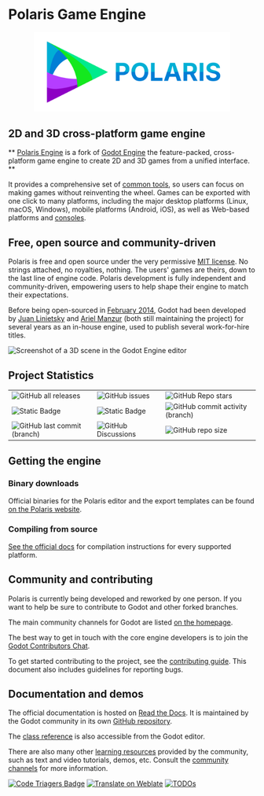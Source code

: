 # Polaris Game Engine

<p align="center">
  <a href="https://polarisengine.org">
    <img src="logo_outlined.svg" width="400" alt="Polaris Engine logo">
  </a>
</p>

## 2D and 3D cross-platform game engine

** [Polaris Engine](https://polarisengine.org) is a fork of [Godot Engine](https://godotengine.org)
the feature-packed, cross-platform game engine to create 2D and 3D games from a unified interface. **

It provides a comprehensive set of [common tools](https://godotengine.org/features), so 
users can focus on making games without reinventing the wheel. Games can
be exported with one click to many platforms, including the major desktop
platforms (Linux, macOS, Windows), mobile platforms (Android, iOS), as well as
Web-based platforms and [consoles](https://docs.godotengine.org/en/latest/tutorials/platform/consoles.html).

## Free, open source and community-driven

Polaris is free and open source under the very permissive [MIT license](https://polarisengine.org/license).
No strings attached, no royalties, nothing. The users' games are theirs, down
to the last line of engine code. Polaris development is fully independent and
community-driven, empowering users to help shape their engine to match their
expectations.

Before being open-sourced in [February 2014](https://github.com/godotengine/godot/commit/0b806ee0fc9097fa7bda7ac0109191c9c5e0a1ac),
Godot had been developed by [Juan Linietsky](https://github.com/reduz) and
[Ariel Manzur](https://github.com/punto-) (both still maintaining the project)
for several years as an in-house engine, used to publish several work-for-hire
titles.

![Screenshot of a 3D scene in the Godot Engine editor]()

## Project Statistics
<table class="no-border" align="center">
  <tr>
    <td><img alt="GitHub all releases" src="https://img.shields.io/github/downloads/Vibrantic/polaris/total"></td>
    <td><img alt="GitHub issues" src="https://img.shields.io/github/issues/Vibrantic/polaris"></td>
    <td><img alt="GitHub Repo stars" src="https://img.shields.io/github/stars/Vibrantic/polaris"></td>
  </tr>
  <tr>
    <td><img alt="Static Badge" src="https://img.shields.io/badge/version-4.3-brightgreen"></td>
    <td><img alt="Static Badge" src="https://img.shields.io/badge/language-C++-blue"></td>
    <td colspan="2"><img alt="GitHub commit activity (branch)" src="https://img.shields.io/github/commit-activity/w/Vibrantic/polaris"></td>
  </tr>
  <tr>
    <td><img alt="GitHub last commit (branch)" src="https://img.shields.io/github/last-commit/Vibrantic/polaris/main"></td>
    <td><img alt="GitHub Discussions" src="https://img.shields.io/github/discussions/Vibrantic/polaris">
    <td colspan="2"><img alt="GitHub repo size" src="https://img.shields.io/github/repo-size/Vibrantic/polaris">
</td>
</td>
  </tr>
</table>

## Getting the engine

### Binary downloads

Official binaries for the Polaris editor and the export templates can be found
[on the Polaris website](https://polarisengine.org/download).

### Compiling from source

[See the official docs](https://docs.godotengine.org/en/latest/contributing/development/compiling)
for compilation instructions for every supported platform.

## Community and contributing

Polaris is currently being developed and reworked by one person. 
If you want to help be sure to contribute to Godot and other forked branches.

The main community channels for Godot are listed [on the homepage](https://godotengine.org/community).

The best way to get in touch with the core engine developers is to join the
[Godot Contributors Chat](https://chat.godotengine.org).

To get started contributing to the project, see the [contributing guide](CONTRIBUTING.md).
This document also includes guidelines for reporting bugs.

## Documentation and demos

The official documentation is hosted on [Read the Docs](https://docs.godotengine.org).
It is maintained by the Godot community in its own [GitHub repository](https://github.com/godotengine/godot-docs).

The [class reference](https://docs.godotengine.org/en/latest/classes/)
is also accessible from the Godot editor.

There are also many other
[learning resources](https://docs.godotengine.org/en/latest/community/tutorials.html)
provided by the community, such as text and video tutorials, demos, etc.
Consult the [community channels](https://godotengine.org/community)
for more information.

[![Code Triagers Badge](https://www.codetriage.com/vibrantic/polaris/badges/users.svg)](https://www.codetriage.com/vibrantic/polaris)
[![Translate on Weblate](https://hosted.weblate.org/widgets/godot-engine/-/godot/svg-badge.svg)](https://hosted.weblate.org/engage/godot-engine/?utm_source=widget)
[![TODOs](https://badgen.net/https/api.tickgit.com/badgen/github.com/godotengine/godot)](https://www.tickgit.com/browse?repo=github.com/godotengine/godot)

